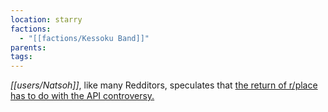 ```yaml
---
location: starry
factions:
  - "[[factions/Kessoku Band]]"
parents: 
tags: 
---
```

*[[users/Natsoh]]*, like many Redditors, speculates that [the return of r/place has to do with the API controversy.](https://discord.com/channels/1093664259273130084/1093664259273130087/1131584686599192737)
